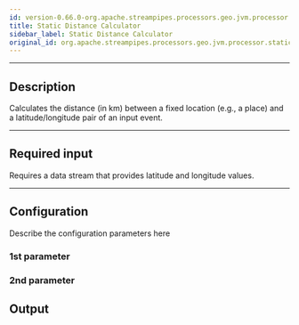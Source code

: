 ```yaml
---
id: version-0.66.0-org.apache.streampipes.processors.geo.jvm.processor.staticdistancecalculator
title: Static Distance Calculator
sidebar_label: Static Distance Calculator
original_id: org.apache.streampipes.processors.geo.jvm.processor.staticdistancecalculator
---
```


<!--
  ~ Licensed to the Apache Software Foundation (ASF) under one or more
  ~ contributor license agreements.  See the NOTICE file distributed with
  ~ this work for additional information regarding copyright ownership.
  ~ The ASF licenses this file to You under the Apache License, Version 2.0
  ~ (the "License"); you may not use this file except in compliance with
  ~ the License.  You may obtain a copy of the License at
  ~
  ~    http://www.apache.org/licenses/LICENSE-2.0
  ~
  ~ Unless required by applicable law or agreed to in writing, software
  ~ distributed under the License is distributed on an "AS IS" BASIS,
  ~ WITHOUT WARRANTIES OR CONDITIONS OF ANY KIND, either express or implied.
  ~ See the License for the specific language governing permissions and
  ~ limitations under the License.
  ~
  -->



***

## Description

Calculates the distance (in km) between a fixed location (e.g., a place) and a latitude/longitude pair of an input
 event.

***

## Required input

Requires a data stream that provides latitude and longitude values.

***

## Configuration

Describe the configuration parameters here

### 1st parameter


### 2nd parameter

## Output